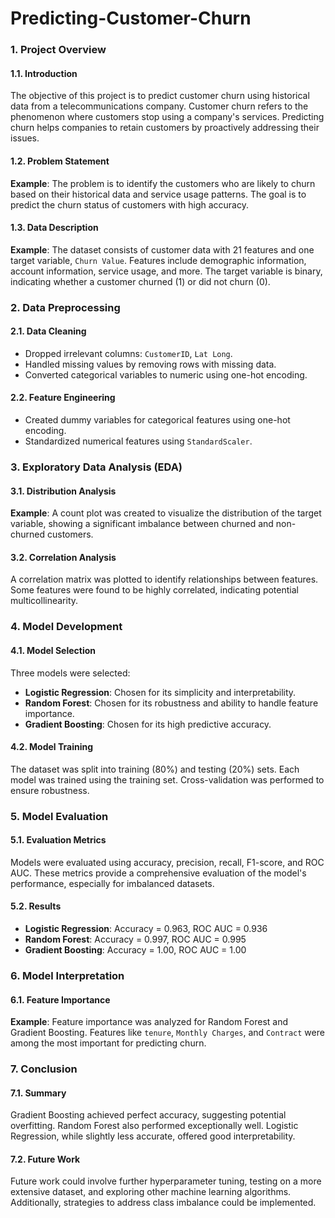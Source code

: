 # Predicting-Customer-Churn

### 1. Project Overview
#### 1.1. Introduction
The objective of this project is to predict customer churn using historical data from a telecommunications company. Customer churn refers to the phenomenon where customers stop using a company's services. Predicting churn helps companies to retain customers by proactively addressing their issues.

#### 1.2. Problem Statement
**Example**:
The problem is to identify the customers who are likely to churn based on their historical data and service usage patterns. The goal is to predict the churn status of customers with high accuracy.

#### 1.3. Data Description
**Example**:
The dataset consists of customer data with 21 features and one target variable, `Churn Value`. Features include demographic information, account information, service usage, and more. The target variable is binary, indicating whether a customer churned (1) or did not churn (0).

### 2. Data Preprocessing
#### 2.1. Data Cleaning

- Dropped irrelevant columns: `CustomerID`, `Lat Long`.
- Handled missing values by removing rows with missing data.
- Converted categorical variables to numeric using one-hot encoding.

#### 2.2. Feature Engineering
- Created dummy variables for categorical features using one-hot encoding.
- Standardized numerical features using `StandardScaler`.

### 3. Exploratory Data Analysis (EDA)
#### 3.1. Distribution Analysis
**Example**:
A count plot was created to visualize the distribution of the target variable, showing a significant imbalance between churned and non-churned customers.

#### 3.2. Correlation Analysis
A correlation matrix was plotted to identify relationships between features. Some features were found to be highly correlated, indicating potential multicollinearity.

### 4. Model Development
#### 4.1. Model Selection
Three models were selected:
- **Logistic Regression**: Chosen for its simplicity and interpretability.
- **Random Forest**: Chosen for its robustness and ability to handle feature importance.
- **Gradient Boosting**: Chosen for its high predictive accuracy.

#### 4.2. Model Training
The dataset was split into training (80%) and testing (20%) sets. Each model was trained using the training set. Cross-validation was performed to ensure robustness.

### 5. Model Evaluation
#### 5.1. Evaluation Metrics
Models were evaluated using accuracy, precision, recall, F1-score, and ROC AUC. These metrics provide a comprehensive evaluation of the model's performance, especially for imbalanced datasets.

#### 5.2. Results
- **Logistic Regression**: Accuracy = 0.963, ROC AUC = 0.936
- **Random Forest**: Accuracy = 0.997, ROC AUC = 0.995
- **Gradient Boosting**: Accuracy = 1.00, ROC AUC = 1.00

### 6. Model Interpretation
#### 6.1. Feature Importance
**Example**:
Feature importance was analyzed for Random Forest and Gradient Boosting. Features like `tenure`, `Monthly Charges`, and `Contract` were among the most important for predicting churn.

### 7. Conclusion
#### 7.1. Summary
Gradient Boosting achieved perfect accuracy, suggesting potential overfitting. Random Forest also performed exceptionally well. Logistic Regression, while slightly less accurate, offered good interpretability.

#### 7.2. Future Work
Future work could involve further hyperparameter tuning, testing on a more extensive dataset, and exploring other machine learning algorithms. Additionally, strategies to address class imbalance could be implemented.


